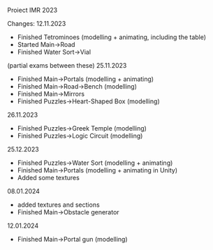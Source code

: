 Proiect IMR 2023

Changes:
12.11.2023
- Finished Tetrominoes (modelling + animating, including the table)
- Started Main->Road
- Finished Water Sort->Vial

(partial exams between these)
25.11.2023
- Finished Main->Portals (modelling + animating)
- Finished Main->Road->Bench (modelling)
- Finished Main->Mirrors
- Finished Puzzles->Heart-Shaped Box (modelling)

26.11.2023
- Finished Puzzles->Greek Temple (modelling)
- Finished Puzzles->Logic Circuit (modelling)

25.12.2023
- Finished Puzzles->Water Sort (modelling + animating)
- Finished Main->Portals (modelling + animating in Unity)
- Added some textures

08.01.2024
- added textures and sections
- Finished Main->Obstacle generator

12.01.2024
- Finished Main->Portal gun (modelling)
